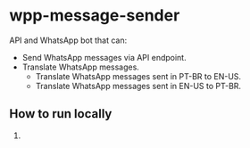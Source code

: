 # wpp-message-sender

API and WhatsApp bot that can:
- Send WhatsApp messages via API endpoint.
- Translate WhatsApp messages.
    - Translate WhatsApp messages sent in PT-BR to EN-US.
    - Translate WhatsApp messages sent in EN-US to PT-BR.


## How to run locally

1. 

